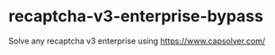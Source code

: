 # recaptcha-v3-enterprise-bypass
Solve any recaptcha v3 enterprise using https://www.capsolver.com/



                                                                                                               
